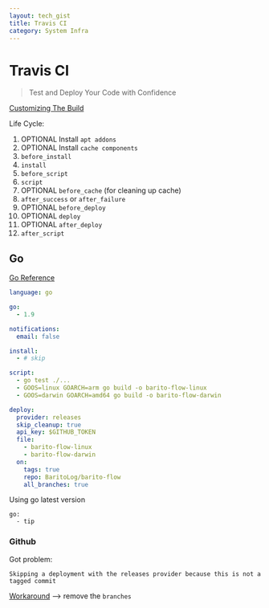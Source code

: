 ```yaml
---
layout: tech_gist
title: Travis CI
category: System Infra
---
```


# Travis CI

> Test and Deploy Your Code with Confidence


[Customizing The Build](https://docs.travis-ci.com/user/customizing-the-build/)

Life Cycle: 
1. OPTIONAL Install `apt addons`
2. OPTIONAL Install `cache components`
3. `before_install`
4. `install`
5. `before_script`
6. `script`
7. OPTIONAL `before_cache` (for cleaning up cache)
8. `after_success` or `after_failure`
9. OPTIONAL `before_deploy`
10. OPTIONAL `deploy`
11. OPTIONAL `after_deploy`
12. `after_script`


## Go 

[Go Reference](https://docs.travis-ci.com/user/languages/go/)

```yml
language: go

go:
  - 1.9

notifications:
  email: false

install:
  - # skip

script:
  - go test ./...
  - GOOS=linux GOARCH=arm go build -o barito-flow-linux
  - GOOS=darwin GOARCH=amd64 go build -o barito-flow-darwin

deploy:
  provider: releases
  skip_cleanup: true
  api_key: $GITHUB_TOKEN
  file:
    - barito-flow-linux
    - barito-flow-darwin
  on:
    tags: true
    repo: BaritoLog/barito-flow
    all_branches: true
```



Using go latest version 
```
go:
  - tip
```



### Github

Got problem: 
```
Skipping a deployment with the releases provider because this is not a tagged commit
```

[Workaround](https://github.com/travis-ci/travis-ci/issues/5026) --> remove the `branches`
